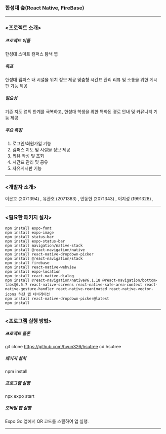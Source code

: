 ### 한성대 숲(React Native, FireBase)
---

### <프로젝트 소개>

##### 프로젝트 이름
한성대 스마트 캠퍼스 탐색 앱

##### 목표
한성대 캠퍼스 내 시설물 위치 정보 제공
맞춤형 시간표 관리
리뷰 및 소통을 위한 게시판 기능 제공

##### 필요성
기존 지도 앱의 한계를 극복하고, 한성대 학생을 위한 특화된 경로 안내 및 커뮤니티 기능 제공

##### 주요 특징
1. 로그인/회원가입 기능
2. 캠퍼스 지도 및 시설물 정보 제공
3. 리뷰 작성 및 조회
4. 시간표 관리 및 공유
5. 자유게시판 기능

---
### <개발자 소개>

이은호 (2071394) ,
유관호 (2071383) ,
민동현 (2071343) ,
이지성 (1991328) ,

---
### <필요한 패키지 설치>
    
    npm install expo-font
    npm install expo-image
    npm install status-bar
    npm install expo-status-bar
    npm install navigation/native-stack
    npm install @react-navigation/native
    npm install react-native-dropdown-picker
    npm install @react-navigation/stack
    npm install firebase
    npm install react-native-webview
    npm install expo-location
    npm install react-native-dialog
    npm install @react-navigation/native@6.1.18 @react-navigation/bottom-tabs@6.5.7 react-native-screens react-native-safe-area-context react-native-gesture-handler react-native-reanimated react-native-vector-icons 하단 탭 네비게이션
    npm install react-native-dropdown-picker@latest
    npm install

---
### <프로그램 실행 방법>

##### 프로젝트 클론
git clone https://github.com/hyun326/hsutree
cd hsutree

##### 패키지 설치
npm install

##### 프로그램 실행
npx expo start

##### 모바일 앱 실행
Expo Go 앱에서 QR 코드를 스캔하여 앱 실행.

---

